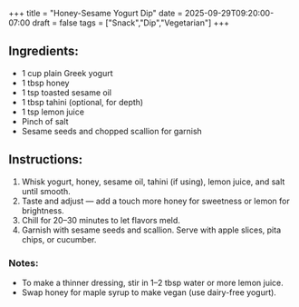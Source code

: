 +++
title = "Honey-Sesame Yogurt Dip"
date = 2025-09-29T09:20:00-07:00
draft = false
tags = ["Snack","Dip","Vegetarian"]
+++

## Ingredients:
- 1 cup plain Greek yogurt
- 1 tbsp honey
- 1 tsp toasted sesame oil
- 1 tbsp tahini (optional, for depth)
- 1 tsp lemon juice
- Pinch of salt
- Sesame seeds and chopped scallion for garnish

## Instructions:

1. Whisk yogurt, honey, sesame oil, tahini (if using), lemon juice, and salt until smooth.
2. Taste and adjust — add a touch more honey for sweetness or lemon for brightness.
3. Chill for 20–30 minutes to let flavors meld.
4. Garnish with sesame seeds and scallion. Serve with apple slices, pita chips, or cucumber.

### Notes:
- To make a thinner dressing, stir in 1–2 tbsp water or more lemon juice.
- Swap honey for maple syrup to make vegan (use dairy-free yogurt).
